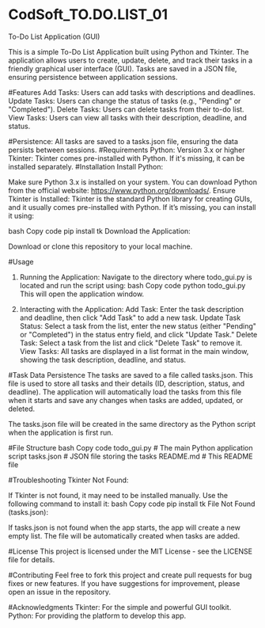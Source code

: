 # CodSoft_TO.DO.LIST_01
To-Do List Application (GUI)

This is a simple To-Do List Application built using Python and Tkinter. The application allows users to create, update, delete, and track their tasks in a friendly graphical user interface (GUI). Tasks are saved in a JSON file, ensuring persistence between application sessions.

#Features
Add Tasks: Users can add tasks with descriptions and deadlines.
Update Tasks: Users can change the status of tasks (e.g., "Pending" or "Completed").
Delete Tasks: Users can delete tasks from their to-do list.
View Tasks: Users can view all tasks with their description, deadline, and status.

#Persistence: All tasks are saved to a tasks.json file, ensuring the data persists between sessions.
#Requirements
Python: Version 3.x or higher
Tkinter: Tkinter comes pre-installed with Python. If it's missing, it can be installed separately.
#Installation
Install Python:

Make sure Python 3.x is installed on your system. You can download Python from the official website: https://www.python.org/downloads/.
Ensure Tkinter is Installed: Tkinter is the standard Python library for creating GUIs, and it usually comes pre-installed with Python. If it’s missing, you can install it using:

bash
Copy code
pip install tk
Download the Application:

Download or clone this repository to your local machine.

#Usage
1. Running the Application:
Navigate to the directory where todo_gui.py is located and run the script using:
bash
Copy code
python todo_gui.py
This will open the application window.

2. Interacting with the Application:
Add Task: Enter the task description and deadline, then click "Add Task" to add a new task.
Update Task Status: Select a task from the list, enter the new status (either "Pending" or "Completed") in the status entry field, and click "Update Task."
Delete Task: Select a task from the list and click "Delete Task" to remove it.
View Tasks: All tasks are displayed in a list format in the main window, showing the task description, deadline, and status.

#Task Data Persistence
The tasks are saved to a file called tasks.json. This file is used to store all tasks and their details (ID, description, status, and deadline). The application will automatically load the tasks from this file when it starts and save any changes when tasks are added, updated, or deleted.

The tasks.json file will be created in the same directory as the Python script when the application is first run.

#File Structure
bash
Copy code
todo_gui.py              # The main Python application script
tasks.json               # JSON file storing the tasks
README.md                # This README file

#Troubleshooting
Tkinter Not Found:

If Tkinter is not found, it may need to be installed manually. Use the following command to install it:
bash
Copy code
pip install tk
File Not Found (tasks.json):

If tasks.json is not found when the app starts, the app will create a new empty list. The file will be automatically created when tasks are added.

#License
This project is licensed under the MIT License - see the LICENSE file for details.

#Contributing
Feel free to fork this project and create pull requests for bug fixes or new features. If you have suggestions for improvement, please open an issue in the repository.

#Acknowledgments
Tkinter: For the simple and powerful GUI toolkit.
Python: For providing the platform to develop this app.
